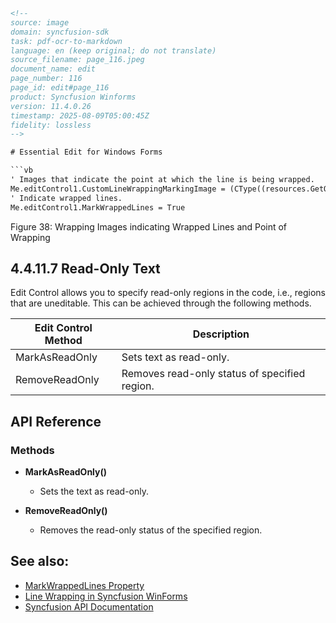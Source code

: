 ```html
<!-- 
source: image
domain: syncfusion-sdk
task: pdf-ocr-to-markdown
language: en (keep original; do not translate)
source_filename: page_116.jpeg
document_name: edit
page_number: 116
page_id: edit#page_116
product: Syncfusion Winforms
version: 11.4.0.26
timestamp: 2025-08-09T05:00:45Z
fidelity: lossless
-->

# Essential Edit for Windows Forms

```vb
' Images that indicate the point at which the line is being wrapped.
Me.editControl1.CustomLineWrappingMarkingImage = (CType((resources.GetObject("$this.Blue_hills")), System.Drawing.Image))
' Indicate wrapped lines.
Me.editControl1.MarkWrappedLines = True
```

Figure 38: Wrapping Images indicating Wrapped Lines and Point of Wrapping

## 4.4.11.7 Read-Only Text

Edit Control allows you to specify read-only regions in the code, i.e., regions that are uneditable. This can be achieved through the following methods.

| Edit Control Method       | Description                                       |
|---------------------------|---------------------------------------------------|
| MarkAsReadOnly           | Sets text as read-only.                           |
| RemoveReadOnly           | Removes read-only status of specified region.     |

## API Reference

### Methods
- **MarkAsReadOnly()**
  - Sets the text as read-only.

- **RemoveReadOnly()**
  - Removes the read-only status of the specified region.

## See also:
- [MarkWrappedLines Property](#)
- [Line Wrapping in Syncfusion WinForms](#)
- [Syncfusion API Documentation](#)

<!-- tags: [syncfusion-sdk, windows-forms, editcontrol, line-wrapping, readonly, version-11.4.0.26] keywords: [markwrappedlines, markasreadonly, removereadonly, read-only, winforms, syncfusion, line-wrapping-images, essential-edit] -->
```